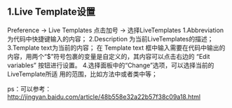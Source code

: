 ## 1.Live Template设置
Preference -> Live Templates
点击加号 -> 选择LiveTemplates
1.Abbreviation 为代码中快捷键输入的内容；
2.Description 为当前LiveTemplates的描述；
3.Template text为当前的内容；
  在 Template text 框中输入需要在代码中输出的内容，用两个“$”符号包裹的变量是自定义的，其内容可以点击右边的 “Edit variables” 按钮进行设置。
4.选择面板中的“Change”选项，可以选择当前的LiveTemplate所适   用的范围，比如方法中或者类中等；

ps：可以参考：http://jingyan.baidu.com/article/48b558e32a22b57f38c09a18.html